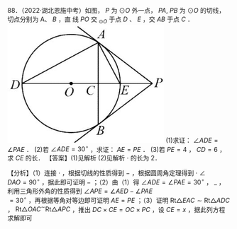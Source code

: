 88．（2022·湖北恩施中考）如图， $P$ 为 $\odot O$ 外一点， $P A , \ P B$ 为 $\odot O$ 的切线，切点分别为 A、 $B$ ，直 线 $P O$ 交 $_ { \odot O }$ 于点 $D$ 、 $E$ ，交 $A B$ 于点 $C$ ．
![](<../../qs_image_DB/专题3-6__圆的综合（27类题型）（解析版）/1efa7ec8b5f7a54776f89be21b043b6fe946495eac2c92153a82d2407948060d.jpg>)
(1)求证： $\angle A D E { = } \angle P A E$ ． (2)若 $\angle A D E { = } 3 0 ^ { \circ }$ ，求证： $A E { = } P E$ ． (3)若 $P E { = } 4$ ， $C D { = } 6$ ，求 $C E$ 的长． 【答案】(1)见解析 (2)见解析 $\cdot$ 的长为 2．

【分析】（1）连接 $\cdot$ ，根据切线的性质得到 $-$ ，根据圆周角定理得到 $\cdot$ ∠  
$D A O { = } 9 0 ^ { \circ }$ ，据此即可证明 $-$ ；（2）由（1）得 $\angle A D E { = } \angle P A E { = } 3 0 ^ { \circ }$ ， $\_$ ，利用三角形外角的性质得到 $\angle A P E = \angle A E D - \angle P A E$   
$= 3 0 ^ { \circ }$ ，再根据等角对等边即可证明 $A E { = } P E$ ；（3）证明 $\mathrm { R t } \triangle E A C \sim \mathrm { R t } \triangle A D C$ ， $\mathrm { R t } \triangle O A C ^ { \sim } \mathrm { R t } \triangle A P C$ ，推出 $D C \times C E { = } O C { \times } P C$ ，设 $C E { = } x$ ，据此列方程  
求解即可
